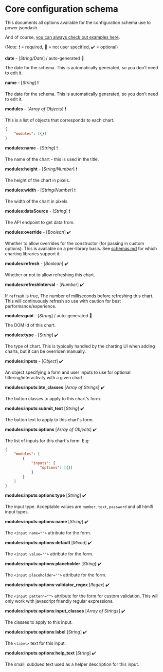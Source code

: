 # Core configuration schema

This documents all options available for the configuration schema use to power jsondash.

And of course, [you can always check out examples here](examples/config).

(Note: :heavy_exclamation_mark: = required, :no_entry_sign: = not user specified, :heavy_check_mark: = optional)

**date** - [*String/Date*] / auto-generated :no_entry_sign:

The date for the schema. This is automatically generated, so you don't need to edit it.

**name** - [*String*] :heavy_exclamation_mark:

The date for the schema. This is automatically generated, so you don't need to edit it.

**modules** - [*Array of Object*s] :heavy_exclamation_mark:

This is a list of objects that corresponds to each chart.

```json
{
    "modules": [{}]
}
```

**modules**:**name** - [*String*] :heavy_exclamation_mark:

The name of the chart - this is used in the title.

**modules**:**height** - [*String/Number*] :heavy_exclamation_mark:

The height of the chart in pixels.

**modules**:**width** - [*String/Number*] :heavy_exclamation_mark:

The width of the chart in pixels.

**modules**:**dataSource** - [*String*] :heavy_exclamation_mark:

The API endpoint to get data from.

**modules**:**override** - [*Boolean*] :heavy_check_mark:

Whether to allow overrides for the constructor (for passing in custom options). This is available on a per-library basis. See [schemas.md](schemas.md) for which charting libraries support it.

**modules**:**refresh** - [*Boolean*] :heavy_check_mark:

Whether or not to allow refreshing this chart.

**modules**:**refreshInterval** - [*Number*] :heavy_check_mark:

If `refresh` is true, The number of milliseconds before refreshing this chart. This will continuously refresh so use with caution for best performance/experience.

**modules**:**guid** - [*String*] / auto-generated :no_entry_sign:

The DOM id of this chart.

**modules**:**type** - [*String*] :heavy_check_mark:

The type of chart. This is typically handled by the charting UI when adding charts, but it can be overriden manually.

**modules**:**inputs** - [*Object*] :heavy_check_mark:

An object specifying a form and user inputs to use for optional filtering/interactivity with a given chart.

**modules**:**inputs**:**btn_classes** [*Array of Strings*] :heavy_check_mark:

The button classes to apply to this chart's form.

**modules**:**inputs**:**submit_text** [*String*] :heavy_check_mark:

The button text to apply to this chart's form.

**modules**:**inputs**:**options** [*Array of Objects*] :heavy_check_mark:

The list of inputs for this chart's form. E.g:

```json
{
    "modules": [
        {
            "inputs": {
                "options": [{}]
            }
        }
    ]
}
```

**modules**:**inputs**:**options**:**type** [*String*] :heavy_check_mark:

The input type. Acceptable values are `number`, `text`, `password` and all html5 input types.

**modules**:**inputs**:**options**:**name** [*String*] :heavy_check_mark:

The `<input name="">` attribute for the form.

**modules**:**inputs**:**options**:**default** [*Mixed*] :heavy_check_mark:

The `<input value="">` attribute for the form.

**modules**:**inputs**:**options**:**placeholder** [*String*] :heavy_check_mark:

The `<input placeholder="">` attribute for the form.

**modules**:**inputs**:**options**:**validator_regex** [*Regex*] :heavy_check_mark:

The `<input pattern="">` attribute for the form for custom validation. This will only work with javascript friendly regular expressions.

**modules**:**inputs**:**options**:**input_classes** [*Array of Strings*] :heavy_check_mark:

The classes to apply to this input.

**modules**:**inputs**:**options**:**label** [*String*] :heavy_check_mark:

The `<label>` text for this input.

**modules**:**inputs**:**options**:**help_text** [*String*] :heavy_check_mark:

The small, subdued text used as a helper description for this input.
